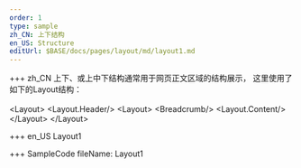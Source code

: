 ```yaml
--- 
order: 1
type: sample
zh_CN: 上下结构
en_US: Structure
editUrl: $BASE/docs/pages/layout/md/layout1.md
---
```


+++ zh_CN
  上下、或上中下结构通常用于网页正文区域的结构展示，
  这里使用了如下的Layout结构：  
<Hcode inline>  
&lt;Layout&gt;
    &lt;Layout.Header/&gt;
    &lt;Layout&gt;
        &lt;Breadcrumb/&gt;
        &lt;Layout.Content/&gt;
    &lt;/Layout&gt;
&lt;/Layout&gt;
</Hcode>

+++ en_US
Layout1

+++ SampleCode
fileName: Layout1

